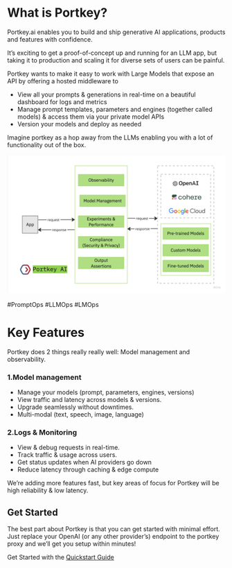# What is Portkey?

Portkey.ai enables you to build and ship generative AI applications, products and features with confidence.

It’s exciting to get a proof-of-concept up and running for an LLM app, but taking it to production and scaling it for diverse sets of users can be painful.

Portkey wants to make it easy to work with Large Models that expose an API by offering a hosted middleware to

* View all your prompts & generations in real-time on a beautiful dashboard for logs and metrics
* Manage prompt templates, parameters and engines (together called models) & access them via your private model APIs
* Version your models and deploy as needed

Imagine portkey as a hop away from the LLMs enabling you with a lot of functionality out of the box.

![Portkey diagram](/images/portkey-middleware-v2.jpeg)

#PromptOps #LLMOps #LMOps

# Key Features

Portkey does 2 things really really well: Model management and observability.

### 1.Model management

* Manage your models (prompt, parameters, engines, versions)
* View traffic and latency across models & versions.
* Upgrade seamlessly without downtimes.
* Multi-modal (text, speech, image, language)

### 2.Logs & Monitoring

* View & debug requests in real-time.
* Track traffic & usage across users.
* Get status updates when AI providers go down
* Reduce latency through caching & edge compute

We’re adding more features fast, but key areas of focus for Portkey will be high reliability & low latency.

## Get Started

The best part about Portkey is that you can get started with minimal effort. Just replace your OpenAI (or any other provider’s) endpoint to the portkey proxy and we’ll get you setup within minutes!

Get Started with the [Quickstart Guide](https://github.com/roh26it/portkey-quick-start/blob/main/quickstart.md)
